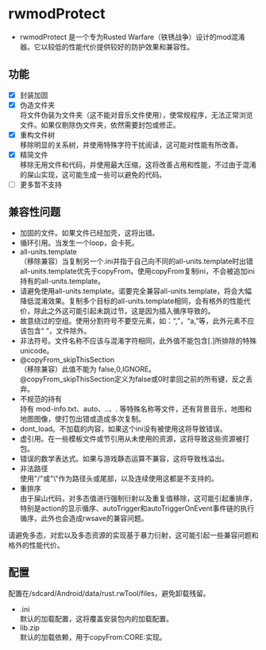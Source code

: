 # rwmodProtect

+ rwmodProtect 是一个专为Rusted Warfare（铁锈战争）设计的mod混淆器。它以较低的性能代价提供较好的防护效果和兼容性。

## 功能
- [x] 封装加固
- [x] 伪造文件夹<br>将文件伪装为文件夹（这不能对音乐文件使用），使常规程序，无法正常浏览文件。如果仅剔除伪文件夹，依然需要封包或修正。
- [x] 重构文件树<br>移除明显的关系树，并使用特殊字符干扰阅读，这可能对性能有所改善。
- [x] 精简文件<br>移除无用文件和代码，并使用最大压缩，这将改善占用和性能，不过由于混淆的屎山实现，这可能生成一些可以避免的代码。
- [ ] 更多暂不支持

## 兼容性问题
* 加固的文件。如果文件已经加壳，这将出错。
* 循环引用。当发生一个loop，会卡死。
* all-units.template<br>（移除兼容）当复制另一个.ini并指于自己向不同的all-units.template时出错<br>all-units.template优先于copyFrom。使用copyFrom复制ini，不会被追加ini持有的all-units.template。
* 请避免使用all-units.template。诺要完全兼容all-units.template，将会大幅降低混淆效果。复制多个目标的all-units.template相同，会有格外的性能代价，除此之外这可能引起未跳过节，这是因为插入循序导致的。
* 故意绕过的空组。使用分割符号不要空元素，如：“,”，“a,”等，此外元素不应该包含“ ”，文件除外。
* 非法符号。文件名称不应该与混淆字符相同，此外值不能包含[.]所排除的特殊unicode。
* @copyFrom_skipThisSection<br>（移除兼容）此值不能为 false,0,IGNORE。<br>@copyFrom_skipThisSection定义为false或0时拿回之前的所有键，反之丢弃。
* 不规范的持有<br>持有 mod-info.txt、auto、..、. 等特殊名称等文件，还有背景音乐，地图和地图图像，使打包出错或造成多次复制。
* dont_load。不加载的内容，如果这个ini没有被使用这将导致错误。
* 虚引用。在一些模板文件或节引用从未使用的资源，这将导致这些资源被打包。
* 错误的数学表达式。如果与游戏静态运算不兼容，这将导致栈溢出。
* 非法路径<br>使用"/"或"\\"作为路径头或尾部，以及连续使用这都是不支持的。
* 重排序<br>由于屎山代码，对多态值进行强制衍射以及重复值移除，这可能引起重排序，特别是action的显示循序、autoTrigger和autoTriggerOnEvent事件链的执行循序，此外也会造成rwsave的兼容问题。

请避免多态，对宏以及多态资源的实现基于暴力衍射，这可能引起一些兼容问题和格外的性能代价。

## 配置
配置在/sdcard/Android/data/rust.rwTool/files，避免卸载残留。
* .ini<br>默认的加载配置，这将覆盖安装包内的加载配置。
* lib.zip<br>默认的加载依赖，用于copyFrom:CORE:实现。
